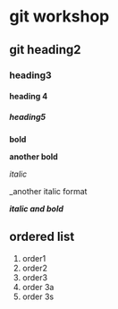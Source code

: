 # git workshop
## git heading2
### heading3
#### heading 4
##### heading5

**bold**



__another bold__


*italic*



_another italic format

_**italic and bold**_

## ordered list
1. order1
2. order2
3. order3
  1. order 3a
  2. order 3s
  
